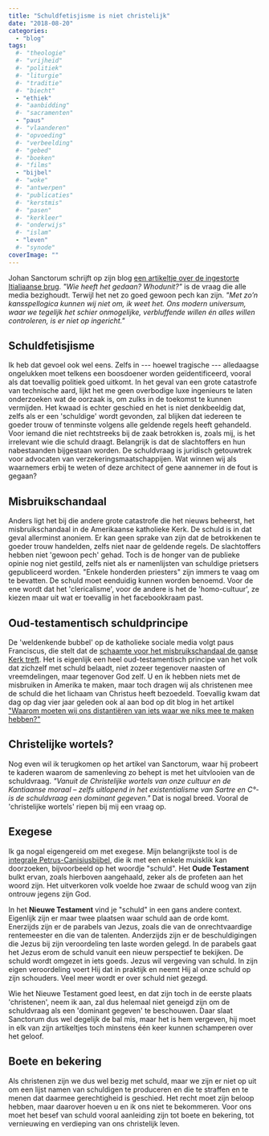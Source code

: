 ```yaml
---
title: "Schuldfetisjisme is niet christelijk"
date: "2018-08-20"
categories: 
  - "blog"
tags:
  #- "theologie"
  #- "vrijheid"
  #- "politiek"
  #- "liturgie"
  #- "traditie"
  #- "biecht"
  - "ethiek"
  #- "aanbidding"
  #- "sacramenten"
  - "paus"
  #- "vlaanderen"
  #- "opvoeding"
  #- "verbeelding"
  #- "gebed"
  #- "boeken"
  #- "films"
  - "bijbel"
  #- "woke"
  #- "antwerpen"
  #- "publicaties"
  #- "kerstmis"
  #- "pasen"
  #- "kerkleer"
  #- "onderwijs"
  #- "islam"
  - "leven"
  #- "synode"
coverImage: ""
---
```


Johan Sanctorum schrijft op zijn blog [een artikeltje over de ingestorte Itialiaanse brug](https://sanctorumblog.wordpress.com/2018/08/19/hoogtevrees-een-niet-zo-dom-gevoel/). _"Wie heeft het gedaan? Whodunit?"_ is de vraag die alle media bezighoudt. Terwijl het net zo goed gewoon pech kan zijn. _"Met zo’n kansspellogica kunnen wij niet om, ik weet het. Ons modern universum, waar we tegelijk het schier onmogelijke, verbluffende willen én alles willen controleren, is er niet op ingericht."_  

## Schuldfetisjisme

Ik heb dat gevoel ook wel eens. Zelfs in --- hoewel tragische --- alledaagse ongelukken moet telkens een boosdoener worden geïdentificeerd, vooral als dat toevallig politiek goed uitkomt. In het geval van een grote catastrofe van technische aard, lijkt het me geen overbodige luxe ingenieurs te laten onderzoeken wat de oorzaak is, om zulks in de toekomst te kunnen vermijden. Het kwaad is echter geschied en het is niet denkbeeldig dat, zelfs als er een 'schuldige' wordt gevonden, zal blijken dat iedereen te goeder trouw of tenminste volgens alle geldende regels heeft gehandeld. Voor iemand die niet rechtstreeks bij de zaak betrokken is, zoals mij, is het irrelevant wie die schuld draagt. Belangrijk is dat de slachtoffers en hun nabestaanden bijgestaan worden. De schuldvraag is juridisch getouwtrek voor advocaten van verzekeringsmaatschappijen. Wat winnen wij als waarnemers erbij te weten of deze architect of gene aannemer in de fout is gegaan?  

## Misbruikschandaal

Anders ligt het bij die andere grote catastrofe die het nieuws beheerst, het misbruikschandaal in de Amerikaanse katholieke Kerk. De schuld is in dat geval allerminst anoniem. Er kan geen sprake van zijn dat de betrokkenen te goeder trouw handelden, zelfs niet naar de geldende regels. De slachtoffers hebben niet 'gewoon pech' gehad. Toch is de honger van de publieke opinie nog niet gestild, zelfs niet als er namenlijsten van schuldige prietsers gepubliceerd worden. "Enkele honderden priesters" zijn immers te vaag om te bevatten. De schuld moet eenduidig kunnen worden benoemd. Voor de ene wordt dat het 'clericalisme', voor de andere is het de 'homo-cultuur', ze kiezen maar uit wat er toevallig in het facebookkraam past.  

## Oud-testamentisch schuldprincipe

De 'weldenkende bubbel' op de katholieke sociale media volgt paus Franciscus, die stelt dat de [schaamte voor het misbruikschandaal de ganse Kerk treft](http://press.vatican.va/content/salastampa/it/bollettino/pubblico/2018/08/20/0578/01246.html#ingl). Het is eigenlijk een heel oud-testamentisch principe van het volk dat zichzelf met schuld belaadt, niet zozeer tegenover naasten of vreemdelingen, maar tegenover God zelf. U en ik hebben niets met de misbruiken in Amerika te maken, maar toch dragen wij als christenen mee de schuld die het lichaam van Christus heeft bezoedeld. Toevallig kwam dat dag op dag vier jaar geleden ook al aan bod op dit blog in het artikel ["Waarom moeten wij ons distantiëren van iets waar we niks mee te maken hebben?"](/blog/waarom-moeten-wij-ons-distantieren-van-iets-waar-we-niks-mee-te-maken-hebben/)  

## Christelijke wortels?

Nog even wil ik terugkomen op het artikel van Sanctorum, waar hij probeert te kaderen waarom de samenleving zo behept is met het uitvlooien van de schuldvraag. _"Vanuit de Christelijke wortels van onze cultuur en de Kantiaanse moraal – zelfs uitlopend in het existentialisme van Sartre en C°- is de schuldvraag een dominant gegeven."_ Dat is nogal breed. Vooral de 'christelijke wortels' riepen bij mij een vraag op.  

## Exegese

Ik ga nogal eigengereid om met exegese. Mijn belangrijkste tool is de [integrale Petrus-Canisiusbijbel](https://bijbel.gelovenleren.net/canisius.html), die ik met een enkele muisklik kan doorzoeken, bijvoorbeeld op het woordje "schuld". Het **Oude Testament** bulkt ervan, zoals hierboven aangehaald, zeker als de profeten aan het woord zijn. Het uitverkoren volk voelde hoe zwaar de schuld woog van zijn ontrouw jegens zijn God.

In het **Nieuwe Testament** vind je "schuld" in een gans andere context. Eigenlijk zijn er maar twee plaatsen waar schuld aan de orde komt. Enerzijds zijn er de parabels van Jezus, zoals die van de onrechtvaardige rentemeester en die van de talenten. Anderzijds zijn er de beschuldigingen die Jezus bij zijn veroordeling ten laste worden gelegd. In de parabels gaat het Jezus erom de schuld vanuit een nieuw perspectief te bekijken. De schuld wordt omgezet in iets goeds. Jezus wil vergeving van schuld. In zijn eigen veroordeling voert Hij dat in praktijk en neemt Hij al onze schuld op zijn schouders. Veel meer wordt er over schuld niet gezegd.  

Wie het Nieuwe Testament goed leest, en dat zijn toch in de eerste plaats 'christenen', neem ik aan, zal dus helemaal niet geneigd zijn om de schuldvraag als een 'dominant gegeven' te beschouwen. Daar slaat Sanctorum dus wel degelijk de bal mis, maar het is hem vergeven, hij moet in elk van zijn artikeltjes toch minstens één keer kunnen schamperen over het geloof.  

## Boete en bekering

Als christenen zijn we dus wel bezig met schuld, maar we zijn er niet op uit om een lijst namen van schuldigen te produceren en die te straffen en te menen dat daarmee gerechtigheid is geschied. Het recht moet zijn beloop hebben, maar daarover hoeven u en ik ons niet te bekommeren. Voor ons moet het besef van schuld vooral aanleiding zijn tot boete en bekering, tot vernieuwing en verdieping van ons christelijk leven.
